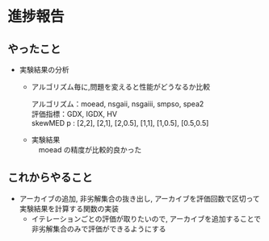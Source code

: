 # 進捗報告
## やったこと
- 実験結果の分析
    - アルゴリズム毎に,問題を変えると性能がどうなるか比較
    
        アルゴリズム：moead, nsgaii, nsgaiii, smpso, spea2  
        評価指標：GDX, IGDX, HV  
        skewMED p : [2,2], [2,1], [2,0.5], [1,1], [1,0.5], [0.5,0.5]
    - 実験結果  
    　moead の精度が比較的良かった

## これからやること
- アーカイブの追加, 非劣解集合の抜き出し, アーカイブを評価回数で区切って実験結果を計算する関数の実装
    - イテレーションごとの評価が取りたいので, アーカイブを追加することで非劣解集合のみで評価ができるようにする